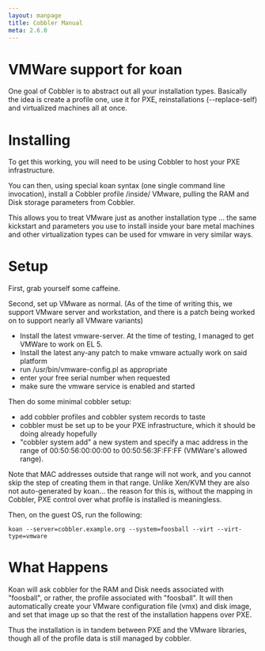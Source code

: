 ```yaml
---
layout: manpage
title: Cobbler Manual
meta: 2.6.0
---
```

# VMWare support for koan

One goal of Cobbler is to abstract out all your installation types.  Basically the idea is create a profile one, use it for PXE, reinstallations (--replace-self) and virtualized machines all at once.

# Installing

To get this working, you will need to be using Cobbler to host your PXE infrastructure.

You can then, using special koan syntax (one single command line invocation), install a Cobbler profile /inside/ VMware, pulling the RAM and Disk storage parameters from Cobbler.

This allows you to treat VMware just as another installation type ... the same kickstart and parameters you use to install inside your bare metal machines and other virtualization types can be used for vmware in very similar ways.

# Setup

First, grab yourself some caffeine.

Second, set up VMware as normal.  (As of the time of writing this, we support VMware server and workstation, and there is a patch being worked on to support nearly all VMware variants)

- Install the latest vmware-server.  At the time of testing, I managed to get VMWare to work on EL 5.
- Install the latest any-any patch to make vmware actually work on said platform
- run /usr/bin/vmware-config.pl as appropriate
- enter your free serial number when requested
- make sure the vmware service is enabled and started

Then do some minimal cobbler setup:

- add cobbler profiles and cobbler system records to taste
- cobbler must be set up to be your PXE infrastructure, which it should be doing already hopefully
- "cobbler system add" a new system and specify a mac address in the range of 00:50:56:00:00:00 to 00:50:56:3F:FF:FF (VMWare's allowed range).  

Note that MAC addresses outside that range will not work, and you cannot skip the step of creating them in that range.  Unlike Xen/KVM they are also
not auto-generated by koan... the reason for this is, without the mapping in Cobbler, PXE control over what profile is installed is meaningless.

Then, on the guest OS, run the following:

    koan --server=cobbler.example.org --system=foosball --virt --virt-type=vmware 

# What Happens
Koan will ask cobbler for the RAM and Disk needs associated with "foosball", or rather, the profile associated with "foosball".  It will then automatically create your VMware configuration file (vmx) and disk image, and set that image up so that the rest of the installation happens over PXE.

Thus the installation is in tandem between PXE and the VMware libraries, though all of the profile data is still managed by cobbler.

